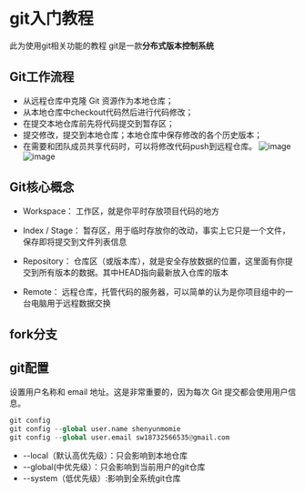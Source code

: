 # git入门教程
此为使用git相关功能的教程
git是一款**分布式版本控制系统**
## Git工作流程
+ 从远程仓库中克隆 Git 资源作为本地仓库；
+ 从本地仓库中checkout代码然后进行代码修改；
+ 在提交本地仓库前先将代码提交到暂存区；
+ 提交修改，提交到本地仓库；本地仓库中保存修改的各个历史版本；
+ 在需要和团队成员共享代码时，可以将修改代码push到远程仓库。
![image](https://github.com/shenyunmomie/git_teaching/assets/95114009/b26afd68-351a-43f2-9911-0fc1084326ba)
![image](https://github.com/shenyunmomie/git_teaching/assets/95114009/932cd862-8d52-40bf-9f46-0fcb09be5b48)
## Git核心概念
+ Workspace： 工作区，就是你平时存放项目代码的地方

+ Index / Stage： 暂存区，用于临时存放你的改动，事实上它只是一个文件，保存即将提交到文件列表信息

+ Repository： 仓库区（或版本库），就是安全存放数据的位置，这里面有你提交到所有版本的数据。其中HEAD指向最新放入仓库的版本

+ Remote： 远程仓库，托管代码的服务器，可以简单的认为是你项目组中的一台电脑用于远程数据交换


## fork分支


## git配置
设置用户名称和 email 地址。这是非常重要的，因为每次 Git 提交都会使用用户信息。

```python
git config
git config --global user.name shenyunmomie
git config --global user.email sw18732566535@gmail.com
```

+ --local（默认高优先级）：只会影响到本地仓库
+ --global(中优先级）：只会影响到当前用户的git仓库
+ --system（低优先级）:影响到全系统git仓库



